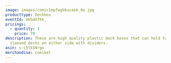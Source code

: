 ```yaml
---
image: images/comic1epfwgbkucaek_0e.jpg
producttype: Deckbox
eventId: mkb4XfKk_
pricings:
  - quantity: 1
    price: 70
description: These are high quality plastic deck boxes that can hold two double
  sleeved decks on either side with dividers.
asin: s-L5tkSNrgo
merchandise: comiket
---
```


